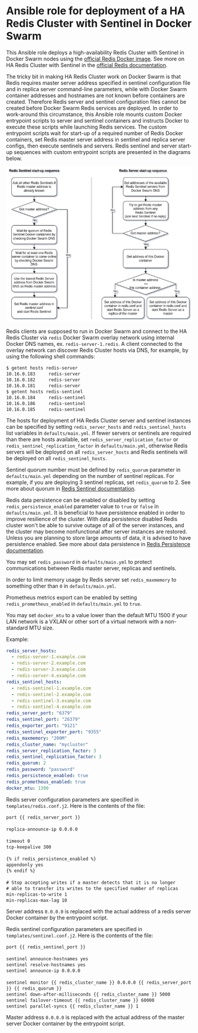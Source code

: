 # Ansible role for deployment of a HA Redis Cluster with Sentinel in Docker Swarm

This Ansible role deploys a high-availability Redis Cluster with Sentinel in Docker Swarm nodes using the [official Redis Docker image](https://hub.docker.com/_/redis).
See more on HA Redis Cluster with Sentinel in the [official Redis documentation](https://redis.io/docs/management/sentinel/).  

The tricky bit in making HA Redis Cluster work on Docker Swarm is that Redis requires master server address specified in sentinel configuration file and in replica server command-line parameters, while with Docker Swarm container addresses and hostnames are not known before containers are created. Therefore Redis server and sentinel configuration files cannot be created before Docker Swarm Redis services are deployed. In order to work-around this circumstance, this Ansible role mounts custom Docker entrypoint scripts to server and sentinel containers and instructs Docker to execute these scripts while launching Redis services. The custom entrypoint scripts wait for start-up of a required number of Redis Docker containers, set Redis master server address in sentinel and replica server configs, then execute sentinels and servers. Redis sentinel and server start-up sequences with custom entrypoint scripts are presented in the diagrams below.

![Redis HA Cluster start-up sequence](Redis-HA-Cluster.drawio.png "Redis HA Cluster start-up sequence")

Redis clients are supposed to run in Docker Swarm and connect to the HA Redis Cluster via `redis` Docker Swarm overlay network using internal Docker DNS names, ex. `redis-server-1.redis`.
A client connected to the overlay network can discover Redis Cluster hosts via DNS, for example, by using the following shell commands:
```shell
$ getent hosts redis-server
10.16.0.183     redis-server
10.16.0.182     redis-server
10.16.0.181     redis-server
$ getent hosts redis-sentinel
10.16.0.184     redis-sentinel
10.16.0.186     redis-sentinel
10.16.0.185     redis-sentinel
```

The hosts for deployment of HA Redis Cluster server and sentinel instances can be specified by setting `redis_server_hosts` and `redis_sentinel_hosts` list variables in `defaults/main.yml`. If fewer servers or sentinels are required than there are hosts available, set `redis_server_replication_factor` or  `redis_sentinel_replication_factor` in `defaults/main.yml`, otherwise Redis servers will be deployed on all `redis_server_hosts` and Redis sentinels will be deployed on all `redis_sentinel_hosts`.  

Sentinel quorum number must be defined by `redis_quorum` parameter in `defaults/main.yml` depending on the number of sentinel replicas. For example, if you are deploying 3 sentinel replicas, set `redis_quorum` to 2. See more about quorum in [Redis Sentinel documentation](https://redis.io/docs/management/sentinel/).  

Redis data persistence can be enabled or disabled by setting `redis_persistence_enabled` parameter value to `true` or `false` in `defaults/main.yml`. It is beneficial to have persistence enabled in order to improve resilience of the cluster. With data persistence disabled Redis cluster won't be able to survive outage of all of the server instances, and the cluster may become nonfunctional after server instances are restored. Unless you are planning to store large amounts of data, it is advised to have persistence enabled. See more about data persistence in [Redis Persistence documentation](https://redis.io/docs/management/persistence/).  

You may set `redis_password` in `defaults/main.yml` to protect communications between Redis master server, replicas and sentinels.  

In order to limit memory usage by Redis server set `redis_maxmemory` to something other than `0` in `defaults/main.yml`.

Prometheus metrics export can be enabled by setting `redis_prometheus_enabled` in `defaults/main.yml` to `true`.

You may set `docker_mtu` to a value lower than the default MTU 1500 if your LAN network is a VXLAN or other sort of a virtual network with a non-standard MTU size.

Example:
```yaml
redis_server_hosts:
  - redis-server-1.example.com
  - redis-server-2.example.com
  - redis-server-3.example.com
  - redis-server-4.example.com
redis_sentinel_hosts:
  - redis-sentinel-1.example.com
  - redis-sentinel-2.example.com
  - redis-sentinel-3.example.com
  - redis-sentinel-4.example.com
redis_server_port: "6379"
redis_sentinel_port: "26379"
redis_exporter_port: "9121"
redis_sentinel_exporter_port: "9355"
redis_maxmemory: "200M"
redis_cluster_name: "mycluster"
redis_server_replication_factor: 3
redis_sentinel_replication_factor: 3
redis_quorum: 2
redis_password: "password"
redis_persistence_enabled: true
redis_prometheus_enabled: true
docker_mtu: 1390
```

Redis server configuration parameters are specified in `templates/redis.conf.j2`. Here is the contents of the file:
```
port {{ redis_server_port }}

replica-announce-ip 0.0.0.0

timeout 0
tcp-keepalive 300

{% if redis_persistence_enabled %}
appendonly yes
{% endif %}

# Stop accepting writes if a master detects that it is no longer
# able to transfer its writes to the specified number of replicas
min-replicas-to-write 1
min-replicas-max-lag 10
```
Server address `0.0.0.0` is replaced with the actual address of a redis server Docker container by the entrypoint script.


Redis sentinel configuration parameters are specified in `templates/sentinel.conf.j2`. Here is the contents of the file:
```
port {{ redis_sentinel_port }}

sentinel announce-hostnames yes
sentinel resolve-hostnames yes
sentinel announce-ip 0.0.0.0

sentinel monitor {{ redis_cluster_name }} 0.0.0.0 {{ redis_server_port }} {{ redis_quorum }}
sentinel down-after-milliseconds {{ redis_cluster_name }} 5000
sentinel failover-timeout {{ redis_cluster_name }} 60000
sentinel parallel-syncs {{ redis_cluster_name }} 1
```
Master address `0.0.0.0` is replaced with the actual address of the master server Docker container by the entrypoint script.
